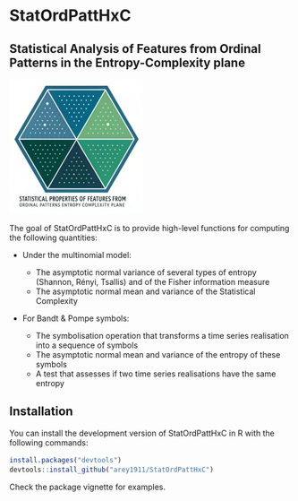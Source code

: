 
# StatOrdPattHxC
## Statistical Analysis of Features from Ordinal Patterns in the Entropy-Complexity plane

<!-- badges: start -->
![StatOrdPattHxC](man/figures/logo.png)
<!-- badges: end -->

The goal of StatOrdPattHxC is to provide high-level functions for computing the following quantities:

* Under the multinomial model:
    * The asymptotic normal variance of several types of entropy (Shannon, Rényi, Tsallis) and of the Fisher information measure
    * The asymptotic normal mean and variance of the Statistical Complexity
 
* For Bandt & Pompe symbols:
    * The symbolisation operation that transforms a time series realisation into a sequence of symbols
    * The asymptotic normal mean and variance of the entropy of these symbols
    * A test that assesses if two time series realisations have the same entropy

## Installation

You can install the development version of StatOrdPattHxC in R with the following commands:

``` r
install.packages("devtools")
devtools::install_github("arey1911/StatOrdPattHxC")
```

Check the package vignette for examples.


